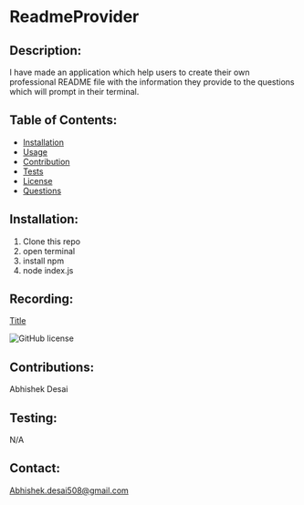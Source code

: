  # ReadmeProvider
  
## Description: 
   I have made an application which help users to create their own professional README file with the information they provide to the questions which will prompt in their terminal.

## Table of Contents: 
- [Installation](#installation)
- [Usage](#usage)
- [Contribution](#contribution)
- [Tests](#tests)
- [License](#license)
- [Questions](#questions)
   
## Installation: 
   1. Clone this repo
   2. open terminal 
   3. install npm 
   4. node index.js
  
## Recording: 
   [Title](<Assets/Screen Recording 2023-08-07 at 1.42.15 AM.mov>)

![GitHub license](https://img.shields.io/badge/license-ISC-blue.svg)
  
## Contributions: 
   Abhishek Desai
   
## Testing: 
   N/A
   
## Contact: 
   Abhishek.desai508@gmail.com
